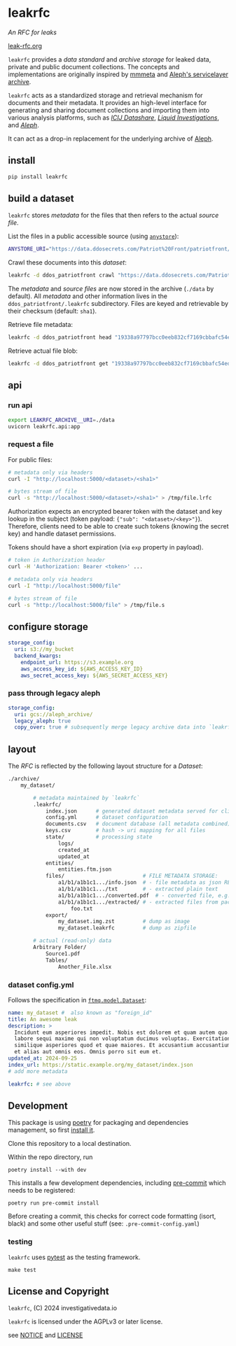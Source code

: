# leakrfc

_An RFC for leaks_

[leak-rfc.org](https://leak-rfc.org)

`leakrfc` provides a _data standard_ and _archive storage_ for leaked data, private and public document collections. The concepts and implementations are originally inspired by [mmmeta](https://github.com/simonwoerpel/mmmeta) and [Aleph's servicelayer archive](https://github.com/alephdata/servicelayer).

`leakrfc` acts as a standardized storage and retrieval mechanism for documents and their metadata. It provides an high-level interface for generating and sharing document collections and importing them into various analysis platforms, such as [_ICIJ Datashare_](https://datashare.icij.org/), [_Liquid Investigations_](https://github.com/liquidinvestigations/), and [_Aleph_](docs.aleph.occrp.org/).

It can act as a drop-in replacement for the underlying archive of [Aleph](https://docs.aleph.occrp.org/).

## install

```bash
pip install leakrfc
```

## build a dataset

`leakrfc` stores _metadata_ for the files that then refers to the actual _source file_.

List the files in a public accessible source (using [`anystore`](https://github.com/investigativedata/anystore/)):

```bash
ANYSTORE_URI="https://data.ddosecrets.com/Patriot%20Front/patriotfront/2021/Organizational%20Documents%20and%20Notes/" anystore keys
```

Crawl these documents into this _dataset_:

```bash
leakrfc -d ddos_patriotfront crawl "https://data.ddosecrets.com/Patriot%20Front/patriotfront/2021/Organizational%20Documents%20and%20Notes"
```

The _metadata_ and _source files_ are now stored in the archive (`./data` by default). All _metadata_ and other information lives in the `ddos_patriotfront/.leakrfc` subdirectory. Files are keyed and retrievable by their checksum (default: `sha1`).

Retrieve file metadata:

```bash
leakrfc -d ddos_patriotfront head "19338a97797bcc0eeb832cf7169cbbafc54ed255"
```

Retrieve actual file blob:

```bash
leakrfc -d ddos_patriotfront get "19338a97797bcc0eeb832cf7169cbbafc54ed255" > file.pdf
```

## api

### run api

```bash
export LEAKRFC_ARCHIVE__URI=./data
uvicorn leakrfc.api:app
```

### request a file

For public files:

```bash
# metadata only via headers
curl -I "http://localhost:5000/<dataset>/<sha1>"

# bytes stream of file
curl -s "http://localhost:5000/<dataset>/<sha1>" > /tmp/file.lrfc
```

Authorization expects an encrypted bearer token with the dataset and key lookup in the subject (token payload: `{"sub": "<dataset>/<key>"}`). Therefore, clients need to be able to create such tokens (knowing the secret key) and handle dataset permissions.

Tokens should have a short expiration (via `exp` property in payload).

```bash
# token in Authorization header
curl -H 'Authorization: Bearer <token>' ...

# metadata only via headers
curl -I "http://localhost:5000/file"

# bytes stream of file
curl -s "http://localhost:5000/file" > /tmp/file.s
```

## configure storage

```yaml
storage_config:
  uri: s3://my_bucket
  backend_kwargs:
    endpoint_url: https://s3.example.org
    aws_access_key_id: ${AWS_ACCESS_KEY_ID}
    aws_secret_access_key: ${AWS_SECRET_ACCESS_KEY}
```

### pass through legacy aleph

```yaml
storage_config:
  uri: gcs://aleph_archive/
  legacy_aleph: true
  copy_over: true # subsequently merge legacy archive data into `leakrfc`
```

## layout

The _RFC_ is reflected by the following layout structure for a _Dataset_:

```bash
./archive/
    my_dataset/

        # metadata maintained by `leakrfc`
        .leakrfc/
            index.json      # generated dataset metadata served for clients
            config.yml      # dataset configuration
            documents.csv   # document database (all metadata combined)
            keys.csv        # hash -> uri mapping for all files
            state/          # processing state
                logs/
                created_at
                updated_at
            entities/
                entities.ftm.json
            files/                         # FILE METADATA STORAGE:
                a1/b1/a1b1c1.../info.json  # - file metadata as json REQUIRED
                a1/b1/a1b1c1.../txt        # - extracted plain text
                a1/b1/a1b1c1.../converted.pdf  # - converted file, e.g. from .docx to .pdf for better web display
                a1/b1/a1b1c1.../extracted/ # - extracted files from packages/archives
                    foo.txt
            export/
                my_dataset.img.zst         # dump as image
                my_dataset.leakrfc         # dump as zipfile

        # actual (read-only) data
        Arbitrary Folder/
            Source1.pdf
            Tables/
                Another_File.xlsx
```

### dataset config.yml

Follows the specification in [`ftmq.model.Dataset`](https://github.com/investigativedata/ftmq/blob/main/ftmq/model/dataset.py):

```yaml
name: my_dataset #  also known as "foreign_id"
title: An awesome leak
description: >
  Incidunt eum asperiores impedit. Nobis est dolorem et quam autem quo. Name
  labore sequi maxime qui non voluptatum ducimus voluptas. Exercitationem enim
  similique asperiores quod et quae maiores. Et accusantium accusantium error
  et alias aut omnis eos. Omnis porro sit eum et.
updated_at: 2024-09-25
index_url: https://static.example.org/my_dataset/index.json
# add more metadata

leakrfc: # see above
```

## Development

This package is using [poetry](https://python-poetry.org/) for packaging and dependencies management, so first [install it](https://python-poetry.org/docs/#installation).

Clone this repository to a local destination.

Within the repo directory, run

    poetry install --with dev

This installs a few development dependencies, including [pre-commit](https://pre-commit.com/) which needs to be registered:

    poetry run pre-commit install

Before creating a commit, this checks for correct code formatting (isort, black) and some other useful stuff (see: `.pre-commit-config.yaml`)

### testing

`leakrfc` uses [pytest](https://docs.pytest.org/en/stable/) as the testing framework.

    make test

## License and Copyright

`leakrfc`, (C) 2024 investigativedata.io

`leakrfc` is licensed under the AGPLv3 or later license.

see [NOTICE](./NOTICE) and [LICENSE](./LICENSE)
